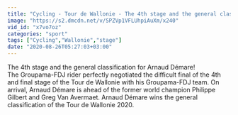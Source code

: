 ```yaml
---
title: "Cycling - Tour de Wallonie - The 4th stage and the general classification for Arnaud D\u00e9mare !"
image: "https://s2.dmcdn.net/v/SPZVp1VFLUhpiAuXm/x240"
vid_id: "x7vo7oz"
categories: "sport"
tags: ["Cycling","Wallonie","stage"]
date: "2020-08-26T05:27:03+03:00"
---
```

The 4th stage and the general classification for Arnaud Démare!  <br>The Groupama-FDJ rider perfectly negotiated the difficult final of the 4th and final stage of the Tour de Wallonie with his Groupama-FDJ team. On arrival, Arnaud Démare is ahead of the former world champion Philippe Gilbert and Greg Van Avermaet. Arnaud Démare wins the general classification of the Tour de Wallonie 2020.  <br>

